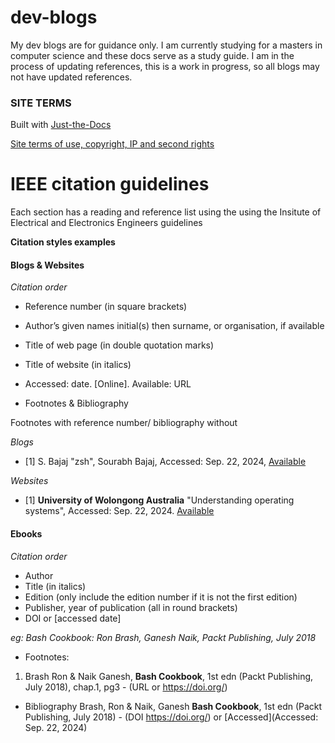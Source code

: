 # dev-blogs

My dev blogs are for guidance only. I am currently studying for a masters in computer science and these docs serve as a study guide. I am in the process of updating references, this is a work in progress, so all blogs may not have updated references.


### SITE TERMS

Built with [Just-the-Docs](https://just-the-docs.github.io/just-the-docs/)

[Site terms of use, copyright, IP and second rights](https://concentriccirclesdigital.com/site-terms-of-use/)


# IEEE citation guidelines

Each section has a reading and reference list using the using the Insitute of Electrical and Electronics Engineers guidelines

__Citation styles examples__

#### Blogs & Websites

_Citation order_
- Reference number (in square brackets)
- Author’s given names initial(s) then surname, or organisation, if available
- Title of web page (in double quotation marks)
- Title of website (in italics)
- Accessed: date. [Online]. Available: URL

- Footnotes & Bibliography

Footnotes with reference number/ bibliography without

_Blogs_

- [1]  S. Bajaj "zsh", Sourabh Bajaj, Accessed: Sep. 22, 2024, [Available](https://sourabhbajaj.com/mac-setup/iTerm/zsh.html)

_Websites_

- [1]  __University of Wolongong Australia__ "Understanding operating systems", Accessed: Sep. 22, 2024. [Available](https://www.uow.edu.au/student/support-services/academic-skills/online-resources/technology-and-software/operating-systems/)


#### Ebooks

_Citation order_
- Author
- Title (in italics)
- Edition (only include the edition number if it is not the first edition)
- Publisher, year of publication (all in round brackets)
- DOI or <URL> [accessed date]

*eg: Bash Cookbook: Ron Brash, Ganesh Naik, Packt Publishing, July 2018*

- Footnotes:

1. Brash Ron & Naik Ganesh, __Bash Cookbook__, 1st edn (Packt Publishing, July 2018), chap.1, pg3 - (URL or https://doi.org/)

- Bibliography
Brash, Ron & Naik, Ganesh __Bash Cookbook__, 1st edn (Packt Publishing, July 2018) - (DOI https://doi.org/) or [Accessed](Accessed: Sep. 22, 2024)



